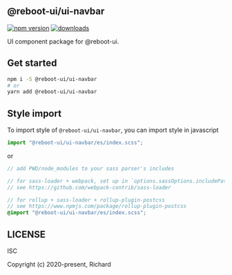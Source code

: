 ## @reboot-ui/ui-navbar

[![npm version](https://img.shields.io/npm/v/@reboot-ui/ui-navbar.svg)](https://www.npmjs.org/package/@reboot-ui/ui-navbar)
[![downloads](https://img.shields.io/npm/dm/@reboot-ui/ui-navbar.svg)](https://www.npmjs.org/package/@reboot-ui/ui-navbar)

UI component package for @reboot-ui.

## Get started

```bash
npm i -S @reboot-ui/ui-navbar
# or
yarn add @reboot-ui/ui-navbar
```

## Style import

To import style of `@reboot-ui/ui-navbar`, you can import style in javascript

```js
import "@reboot-ui/ui-navbar/es/index.scss";
```

or

```scss
// add PWD/node_modules to your sass parser's includes

// for sass-loader + webpack, set up in `options.sassOptions.includePaths`,
// see https://github.com/webpack-contrib/sass-loader

// for rollup + sass-loader + rollup-plugin-postcss
// see https://www.npmjs.com/package/rollup-plugin-postcss
@import "@reboot-ui/ui-navbar/es/index.scss";
```
## LICENSE

ISC

Copyright (c) 2020-present, Richard
